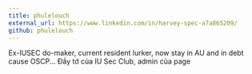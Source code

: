 ```yaml
---
title: phulelouch
external_url: https://www.linkedin.com/in/harvey-spec-a7a865209/
github: phulelouch
---
```


Ex-IUSEC do-maker, current resident lurker, now stay in AU and in debt cause OSCP...
Đầy tớ của IU Sec Club, admin của page